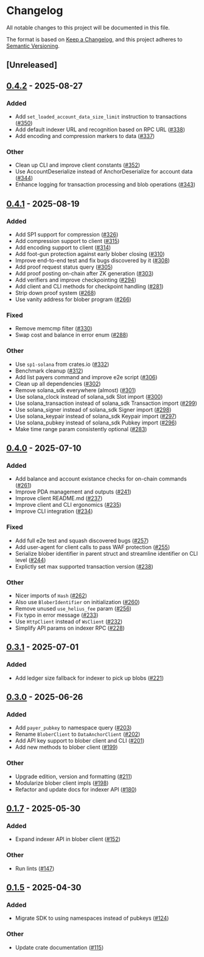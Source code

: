 # Changelog

All notable changes to this project will be documented in this file.

The format is based on [Keep a Changelog](https://keepachangelog.com/en/1.0.0/),
and this project adheres to [Semantic Versioning](https://semver.org/spec/v2.0.0.html).

## [Unreleased]

## [0.4.2](https://github.com/nitro-svm/data-anchor/compare/data-anchor-client-v0.4.1...data-anchor-client-v0.4.2) - 2025-08-27

### Added

- Add `set_loaded_account_data_size_limit` instruction to transactions ([#350](https://github.com/nitro-svm/data-anchor/pull/350))
- Add default indexer URL and recognition based on RPC URL ([#338](https://github.com/nitro-svm/data-anchor/pull/338))
- Add encoding and compression markers to data ([#337](https://github.com/nitro-svm/data-anchor/pull/337))

### Other

- Clean up CLI and improve client constants ([#352](https://github.com/nitro-svm/data-anchor/pull/352))
- Use AccountDeserialize instead of AnchorDeserialize for account data ([#344](https://github.com/nitro-svm/data-anchor/pull/344))
- Enhance logging for transaction processing and blob operations ([#343](https://github.com/nitro-svm/data-anchor/pull/343))

## [0.4.1](https://github.com/nitro-svm/data-anchor/compare/data-anchor-client-v0.4.0...data-anchor-client-v0.4.1) - 2025-08-19

### Added

- Add SP1 support for compression ([#326](https://github.com/nitro-svm/data-anchor/pull/326))
- Add compression support to client ([#315](https://github.com/nitro-svm/data-anchor/pull/315))
- Add encoding support to client ([#314](https://github.com/nitro-svm/data-anchor/pull/314))
- Add foot-gun protection against early blober closing ([#310](https://github.com/nitro-svm/data-anchor/pull/310))
- Improve end-to-end test and fix bugs discovered by it ([#308](https://github.com/nitro-svm/data-anchor/pull/308))
- Add proof request status query ([#305](https://github.com/nitro-svm/data-anchor/pull/305))
- Add proof posting on-chain after ZK generation ([#303](https://github.com/nitro-svm/data-anchor/pull/303))
- Add verifiers and improve checkpointing ([#294](https://github.com/nitro-svm/data-anchor/pull/294))
- Add client and CLI methods for checkpoint handling ([#281](https://github.com/nitro-svm/data-anchor/pull/281))
- Strip down proof system ([#268](https://github.com/nitro-svm/data-anchor/pull/268))
- Use vanity address for blober program ([#266](https://github.com/nitro-svm/data-anchor/pull/266))

### Fixed

- Remove memcmp filter ([#330](https://github.com/nitro-svm/data-anchor/pull/330))
- Swap cost and balance in error enum ([#288](https://github.com/nitro-svm/data-anchor/pull/288))

### Other

- Use `sp1-solana` from crates.io ([#332](https://github.com/nitro-svm/data-anchor/pull/332))
- Benchmark cleanup ([#312](https://github.com/nitro-svm/data-anchor/pull/312))
- Add list payers command and improve e2e script ([#306](https://github.com/nitro-svm/data-anchor/pull/306))
- Clean up all dependencies ([#302](https://github.com/nitro-svm/data-anchor/pull/302))
- Remove solana_sdk everywhere (almost) ([#301](https://github.com/nitro-svm/data-anchor/pull/301))
- Use solana_clock instead of solana_sdk Slot import ([#300](https://github.com/nitro-svm/data-anchor/pull/300))
- Use solana_transaction instead of solana_sdk Transaction import ([#299](https://github.com/nitro-svm/data-anchor/pull/299))
- Use solana_signer instead of solana_sdk Signer import ([#298](https://github.com/nitro-svm/data-anchor/pull/298))
- Use solana_keypair instead of solana_sdk Keypair import ([#297](https://github.com/nitro-svm/data-anchor/pull/297))
- Use solana_pubkey instead of solana_sdk Pubkey import ([#296](https://github.com/nitro-svm/data-anchor/pull/296))
- Make time range param consistently optional ([#283](https://github.com/nitro-svm/data-anchor/pull/283))

## [0.4.0](https://github.com/nitro-svm/data-anchor/compare/data-anchor-client-v0.3.1...data-anchor-client-v0.4.0) - 2025-07-10

### Added

- Add balance and account existance checks for on-chain commands ([#261](https://github.com/nitro-svm/data-anchor/pull/261))
- Improve PDA management and outputs ([#241](https://github.com/nitro-svm/data-anchor/pull/241))
- Improve client README.md ([#237](https://github.com/nitro-svm/data-anchor/pull/237))
- Improve client and CLI ergonomics ([#235](https://github.com/nitro-svm/data-anchor/pull/235))
- Improve CLI integration ([#234](https://github.com/nitro-svm/data-anchor/pull/234))

### Fixed

- Add full e2e test and squash discovered bugs ([#257](https://github.com/nitro-svm/data-anchor/pull/257))
- Add user-agent for client calls to pass WAF protection ([#255](https://github.com/nitro-svm/data-anchor/pull/255))
- Serialize blober identifier in parent struct and streamline identifier on CLI level ([#244](https://github.com/nitro-svm/data-anchor/pull/244))
- Explictly set max supported transaction version ([#238](https://github.com/nitro-svm/data-anchor/pull/238))

### Other

- Nicer imports of `Hash` ([#262](https://github.com/nitro-svm/data-anchor/pull/262))
- Also use `BloberIdentifier` on initialization ([#260](https://github.com/nitro-svm/data-anchor/pull/260))
- Remove unused `use_helius_fee` param ([#256](https://github.com/nitro-svm/data-anchor/pull/256))
- Fix typo in error message ([#233](https://github.com/nitro-svm/data-anchor/pull/233))
- Use `HttpClient` instead of `WsClient` ([#232](https://github.com/nitro-svm/data-anchor/pull/232))
- Simplify API params on indexer RPC ([#228](https://github.com/nitro-svm/data-anchor/pull/228))

## [0.3.1](https://github.com/nitro-svm/data-anchor/compare/data-anchor-client-v0.3.0...data-anchor-client-v0.3.1) - 2025-07-01

### Added

- Add ledger size fallback for indexer to pick up blobs ([#221](https://github.com/nitro-svm/data-anchor/pull/221))

## [0.3.0](https://github.com/nitro-svm/data-anchor/compare/data-anchor-client-v0.2.0...data-anchor-client-v0.3.0) - 2025-06-26

### Added

- Add `payer_pubkey` to namespace query ([#203](https://github.com/nitro-svm/data-anchor/pull/203))
- Rename `BloberClient` to `DataAnchorClient` ([#202](https://github.com/nitro-svm/data-anchor/pull/202))
- Add API key support to blober client and CLI ([#201](https://github.com/nitro-svm/data-anchor/pull/201))
- Add new methods to blober client ([#199](https://github.com/nitro-svm/data-anchor/pull/199))

### Other

- Upgrade edition, version and formatting ([#211](https://github.com/nitro-svm/data-anchor/pull/211))
- Modularize blober client impls ([#198](https://github.com/nitro-svm/data-anchor/pull/198))
- Refactor and update docs for indexer API ([#180](https://github.com/nitro-svm/data-anchor/pull/180))

## [0.1.7](https://github.com/nitro-svm/nitro-data-module/compare/nitro-da-client-v0.1.6...nitro-da-client-v0.1.7) - 2025-05-30

### Added

- Expand indexer API in blober client ([#152](https://github.com/nitro-svm/nitro-data-module/pull/152))

### Other

- Run lints ([#147](https://github.com/nitro-svm/nitro-data-module/pull/147))

## [0.1.5](https://github.com/nitro-svm/nitro-data-module/compare/nitro-da-client-v0.1.4...nitro-da-client-v0.1.5) - 2025-04-30

### Added

- Migrate SDK to using namespaces instead of pubkeys ([#124](https://github.com/nitro-svm/nitro-data-module/pull/124))

### Other

- Update crate documentation ([#115](https://github.com/nitro-svm/nitro-data-module/pull/115))
